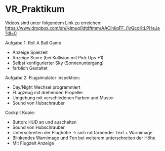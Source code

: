 # VR_Praktikum



Videos sind unter folgendem Link zu erreichen: https://www.dropbox.com/sh/lkjmuqi1dtdftmm/AAClhIjqFF_i1yQcdKtLPHeJa?dl=0

Aufgabe 1: Roll A Ball Game
- Anzeige Spielzeit
- Anzeige Score (bei Kollision mit Pick Ups +1)
- Selbst konfigurierter Sky (Sonnenuntergang) 
- farblich Gestaltet

Aufgabe 2: Flugsimulator
Inspektion: 
- Day/Night Wechsel programmiert 
- FLugzeug mit drehenden Propeller
- Umgebung mit verschiedenen Farben und Muster
- Sound von Hubschrauber

Cockpit Kopie:
- Button: HUD an und auschalten 
- Sound von Hubschrauber
- Unterschreiten der Flughöhe -> sich rot färbender Text + Warnimage
- Blinkendes Warnimage und Ton bei weiterem unterschreiten der Höhe
- Mit Flugzeit Anzeige 

